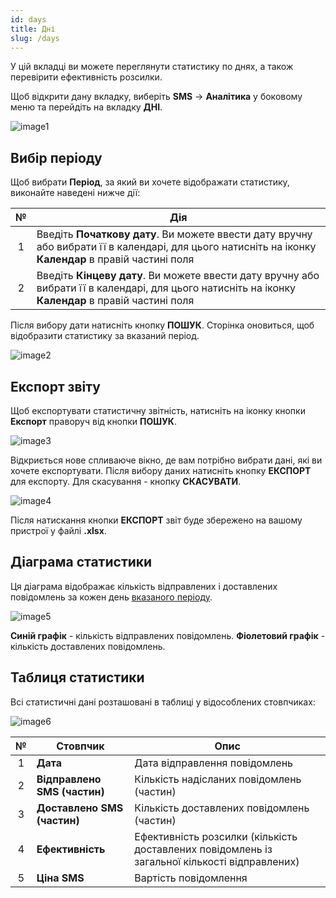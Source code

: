 ```yaml
---
id: days
title: Дні
slug: /days
---
```


У цій вкладці ви можете переглянути статистику по днях, а також перевірити ефективність розсилки.

Щоб відкрити дану вкладку, виберіть **SMS** → **Аналітика** у боковому меню та перейдіть на вкладку **ДНІ**.

![image1](/img/uk/sms_statistics_days/image1.png)

## Вибір періоду

Щоб вибрати **Період**, за який ви хочете відображати статистику, виконайте наведені нижче дії:

|  №  | Дія |
| :-: | --- |
| 1 | Введіть **Початкову дату**. Ви можете ввести дату вручну або вибрати її в календарі, для цього натисніть на іконку **Календар** в правій частині поля |
| 2 | Введіть **Кінцеву дату**. Ви можете ввести дату вручну або вибрати її в календарі, для цього натисніть на іконку **Календар** в правій частині поля |

Після вибору дати натисніть кнопку **ПОШУК**. Сторінка оновиться, щоб відобразити статистику за вказаний період.

![image2](/img/uk/sms_statistics_days/image2.png)

## Експорт звіту

Щоб експортувати статистичну звітність, натисніть на іконку кнопки **Експорт** праворуч від кнопки **ПОШУК**.

![image3](/img/uk/sms_statistics_days/image3.png)

Відкриється нове спливаюче вікно, де вам потрібно вибрати дані, які ви хочете експортувати. Після вибору даних натисніть кнопку **ЕКСПОРТ** для експорту. Для скасування - кнопку **СКАСУВАТИ**.

![image4](/img/uk/sms_statistics_days/image4.png)

Після натискання кнопки **ЕКСПОРТ** звіт буде збережено на вашому пристрої у файлі **.xlsx**.

## Діаграма статистики

Ця діаграма відображає кількість відправлених і доставлених повідомлень за кожен день [вказаного періоду](#вибір-періоду).

![image5](/img/uk/sms_statistics_days/image5.png)

**Синій графік** - кількість відправлених повідомлень. **Фіолетовий графік** - кількість доставлених повідомлень.

## Таблиця статистики

Всі статистичні дані розташовані в таблиці у відособлених стовпчиках:

![image6](/img/uk/sms_statistics_days/image6.png)

|  №  | Стовпчик | Опис |
| :-: | -------- | ---- |
| 1 | **Дата** | Дата відправлення повідомлень |
| 2 | **Відправлено SMS (частин)** | Кількість надісланих повідомлень (частин) |
| 3 | **Доставлено SMS (частин)** | Кількість доставлених повідомлень (частин) |
| 4 | **Ефективність** | Ефективність розсилки (кількість доставлених повідомлень із загальної кількості відправлених) |
| 5 | **Ціна SMS** | Вартість повідомлення |
